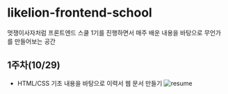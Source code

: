 # likelion-frontend-school
멋쟁이사자처럼 프론트엔드 스쿨 1기를 진행하면서 매주 배운 내용을 바탕으로 무언가를 만들어보는 공간

## 1주차(10/29)
- HTML/CSS 기초 내용을 바탕으로 이력서 웹 문서 만들기
![resume](https://user-images.githubusercontent.com/67459853/139565133-712fb5d5-af55-4e3b-8b6f-cc9f9e9ca40f.png)
